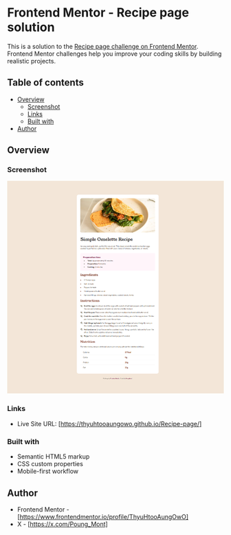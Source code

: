 # Frontend Mentor - Recipe page solution

This is a solution to the [Recipe page challenge on Frontend Mentor](https://www.frontendmentor.io/challenges/recipe-page-KiTsR8QQKm). Frontend Mentor challenges help you improve your coding skills by building realistic projects.

## Table of contents

- [Overview](#overview)
  - [Screenshot](#screenshot)
  - [Links](#links)
  - [Built with](#built-with)
- [Author](#author)

## Overview

### Screenshot

![](./screenshot.png)

### Links

- Live Site URL: [https://thyuhtooaungowo.github.io/Recipe-page/]

### Built with

- Semantic HTML5 markup
- CSS custom properties
- Mobile-first workflow

## Author

- Frontend Mentor - [https://www.frontendmentor.io/profile/ThyuHtooAungOwO]
- X - [https://x.com/Poung_Mont]
